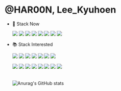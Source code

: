 # @HAR00N, Lee_Kyuhoen

<!--
**HAR00N/HAR00N** is a ✨ _special_ ✨ repository because its `README.md` (this file) appears on your GitHub profile.

Here are some ideas to get you started:

- 🔭 I’m currently working on ...
- 🌱 I’m currently learning ...
- 👯 I’m looking to collaborate on ...
- 🤔 I’m looking for help with ...
- 💬 Ask me about ...
- 📫 How to reach me: ...
- 😄 Pronouns: ...
- ⚡ Fun fact: ...
-->

 
- 🔨 Stack Now

     <a href="https://github.com/HAR00N" target="_blank"><img src="https://img.shields.io/badge/GitHub-181717?style=flat-square&logo=github&logoColor=white"/></a>
   <a href="https://github.com/HAR00N" target="_blank"><img src="https://img.shields.io/badge/Java-007396?style=flat-square&logo=java&logoColor=white"/></a>
   <a href="https://github.com/HAR00N" target="_blank"><img src="https://img.shields.io/badge/Spring-6DB33F?style=flat-square&logo=spring&logoColor=white"/></a>
   <a href="https://github.com/HAR00N" target="_blank"><img src="https://img.shields.io/badge/Docker-2496ED?style=flat-square&logo=docker&logoColor=white"/></a>
   <a href="https://github.com/HAR00N" target="_blank"><img src="https://img.shields.io/badge/Tomcat-F8DC75?style=flat-square&logo=apachetomcat&logoColor=black"/></a>
   <a href="https://github.com/HAR00N" target="_blank"><img src="https://img.shields.io/badge/Oracle-F80000?style=flat-square&logo=oracle&logoColor=white"/></a>
   <a href="https://github.com/HAR00N" target="_blank"><img src="https://img.shields.io/badge/Mysql-4479A1?style=flat-square&logo=mysql&logoColor=white"/></a>
   <a href="https://github.com/HAR00N" target="_blank"><img src="https://img.shields.io/badge/M%20Matlab-808080?style=flat-square&logo=matlab&logoColor=white"/></a>



- 📚 Stack Interested

     <a href="https://github.com/HAR00N" target="_blank"><img src="https://img.shields.io/badge/Ruby-CC342D?style=flat-square&logo=ruby&logoColor=white"/></a>
   <a href="https://github.com/HAR00N" target="_blank"><img src="https://img.shields.io/badge/Python-3776AB?style=flat-square&logo=python&logoColor=white"/></a>
   <a href="https://github.com/HAR00N" target="_blank"><img src="https://img.shields.io/badge/Django-092E20?style=flat-square&logo=django&logoColor=white"/></a>
   <a href="https://github.com/HAR00N" target="_blank"><img src="https://img.shields.io/badge/JavaScript-F7DF1E?style=flat-square&logo=JavaScript&logoColor=black"/></a>
   <a href="https://github.com/HAR00N" target="_blank"><img src="https://img.shields.io/badge/Vue.js-4FC08D?style=flat-square&logo=vue.js&logoColor=white"/></a>
   <a href="https://github.com/HAR00N" target="_blank"><img src="https://img.shields.io/badge/React-61DAFB?style=flat-square&logo=react&logoColor=black"/></a>
   <a href="https://github.com/HAR00N" target="_blank"><img src="https://img.shields.io/badge/Node.js-339933?style=flat-square&logo=node.js&logoColor=white"/></a>
   
   <a href="https://github.com/HAR00N" target="_blank"><img src="https://img.shields.io/badge/R-276DC3?style=flat-square&logo=r&logoColor=white"/></a>
   <a href="https://github.com/HAR00N" target="_blank"><img src="https://img.shields.io/badge/Go-00ADD8?style=flat-square&logo=go&logoColor=white"/></a>
   <a href="https://github.com/HAR00N" target="_blank"><img src="https://img.shields.io/badge/PostgreSql-4169E1?style=flat-square&logo=postgresql&logoColor=white"/></a>
   <a href="https://github.com/HAR00N" target="_blank"><img src="https://img.shields.io/badge/Elasticsearch-005571?style=flat-square&logo=elasticsearch&logoColor=white"/></a>
   <a href="https://github.com/HAR00N" target="_blank"><img src="https://img.shields.io/badge/Redis-DC382D?style=flat-square&logo=redis&logoColor=white"/></a>
   <a href="https://github.com/HAR00N" target="_blank"><img src="https://img.shields.io/badge/AWS-232F3E?style=flat-square&logo=Amazon%20AWS&logoColor=white"/></a>
   <a href="https://github.com/HAR00N" target="_blank"><img src="https://img.shields.io/badge/HTML-E34F26?style=flat-square&logo=HTML5&logoColor=white"/></a>
   <a href="https://github.com/HAR00N" target="_blank"><img src="https://img.shields.io/badge/SpringBoot-6DB33F?style=flat-square&logo=springboot&logoColor=white"/></a>
   <br>
   <br>
   <br>
   ![Anurag's GitHub stats](https://github-readme-stats.vercel.app/api?username=HAR00N&show_icons=true&theme=dark)
